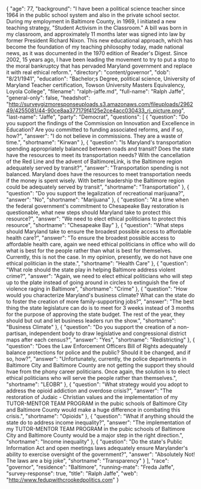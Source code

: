 {
  "age": 77,
  "background": "I have been a political science teacher since 1964 in the public school system and also in the private school sector. During my employment in Baltimore County, in 1969, I initiated a new teaching strategy, \"Student Activism in the Classroom.\" A bill was born in my classroom, and approximately 11 months later was signed into law by former President Richard Nixon. This new educational approach, which has become the foundation of my teaching philosophy today, made national news, as it was documented in the 1970 edition of Reader's Digest.  Since 2002, 15 years ago, I have been leading the movement to try to put a stop to the moral bankruptcy that has pervaded Maryland government and replace it with real ethical reform.",
  "directory": "content/governor",
  "dob": "8/21/1941",
  "education": "Bachelor;s Degree, political science, University of Maryland Teacher certification, Towson University Masters Equivalency, Loyola College",
  "filename": "ralph-jaffe.md",
  "full-name": "Ralph Jaffe",
  "general-only": false,
  "headshot": "http://surveygizmoresponseuploads.s3.amazonaws.com/fileuploads/296249/4255081/44-90ce8aa377179f4125e2ce4acc030433_rj_picture.png",
  "last-name": "Jaffe",
  "party": "Democrat",
  "questions": [
    {
      "question": "Do you support the findings of the Commission on Innovation and Excellence in Education? Are you committed to funding associated reforms, and if so, how?",
      "answer": "I do not believe in commissions. They are a waste of time.",
      "shortname": "Kirwan"
    },
    {
      "question": "Is Maryland's transportation spending appropriately balanced between roads and transit? Does the state have the resources to meet its transportation needs? With the cancellation of the Red Line and the advent of BaltimoreLink, is the Baltimore region adequately served by transit?",
      "answer": "Transportation spending is not balanced. Maryland does have the resources to meet transportation needs if the money is spent wisely. With better leadership the Baltimore region could be adequately served by transit",
      "shortname": "Transportation"
    },
    {
      "question": "Do you support the legalization of recreational marijuana?",
      "answer": "No",
      "shortname": "Marijuana"
    },
    {
      "question": "At a time when the federal government's commitment to Chesapeake Bay restoration is questionable, what new steps should Maryland take to protect this resource?",
      "answer": "We need to elect ethical politicians to protect this resource",
      "shortname": "Chesapeake Bay"
    },
    {
      "question": "What steps should Maryland take to ensure the broadest possible access to affordable health care?",
      "answer": "To ensure the broadest possible access to affordable health care, again we need ethical politicians in office who will do what is best for the people rather than what is best for themselves. Currently, this is not the case. In my opinion, presently, we do not have one ethical politician in the state.",
      "shortname": "Health Care"
    },
    {
      "question": "What role should the state play in helping Baltimore address violent crime?",
      "answer": "Again, we need to elect ethical politicians who will step up to the plate instead of going around in circles to extinguish the fire of violence raging in Baltimore",
      "shortname": "Crime"
    },
    {
      "question": "How would you characterize Maryland's business climate? What can the state do to foster the creation of more family-supporting jobs?",
      "answer": "The best thing the state legislature can do is to meet for 3 weeks instead of 3 months for the purpose of approving the state budget.  The rest of the year, they should but out and let business leaders run the show.",
      "shortname": "Business Climate"
    },
    {
      "question": "Do you support the creation of a non-partisan, independent body to draw legislative and congressional district maps after each census?",
      "answer": "Yes",
      "shortname": "Redistricting"
    },
    {
      "question": "Does the Law Enforcement Officers Bill of Rights adequately balance protections for police and the public? Should it be changed, and if so, how?",
      "answer": "Unfortunately, currently, the police departments in Baltimore City and Baltimore County are not getting the support they should hvae from the phony career politicians. Once again, the solution is to elect ethical politicians who will serve the people rather than themselves.",
      "shortname": "LEOBR"
    },
    {
      "question": "What strategy would you adopt to address the opioid addiction and overdose crisis?",
      "answer": "The restoration of Judaic - Christian values and the implementation of my TUTOR-MENTOR TEAM PROGRAM in the pubic schools of Baltimore City and Baltimore County would make a huge difference in combating this crisis.",
      "shortname": "Opioids"
    },
    {
      "question": "What if anything should the state do to address income inequality?",
      "answer": "The implementation of my TUTOR-MENTOR TEAM PROGRAM in the pubic schools of Baltimore City and Baltimore County would be a major step in the right direction.",
      "shortname": "Income inequality"
    },
    {
      "question": "Do the state's Public Information Act and open meetings laws adequately ensure Marylander's ability to exercise oversight of the government?",
      "answer": "Absolutely Not! The laws are a big joke",
      "shortname": "Transparency"
    }
  ],
  "race": "governor",
  "residence": "Baltimore",
  "running-mate": "Freda Jaffe",
  "survey-response": true,
  "title": "Ralph Jaffe",
  "web": "http://www.fedupwithcrookedpolitics.com"
}
